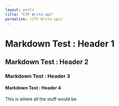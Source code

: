 ```yaml
---
layout: posts
title: "CTF Write-ups"
permalink: /CTF-Write-ups/
---
```


# Markdown Test : Header 1
## Markdown Test : Header 2
### Markdown Test : Header 3
#### Markdown Test : Header 4

This is where all the stuff would be
